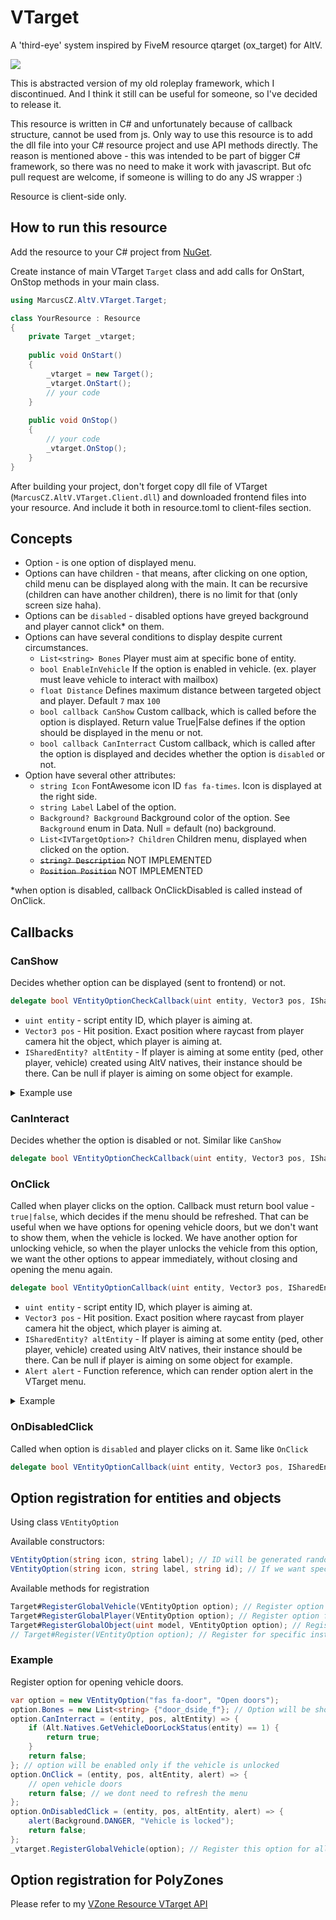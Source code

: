 ﻿# VTarget

A 'third-eye' system inspired by FiveM resource qtarget (ox_target) for AltV.

![](https://i.imgur.com/ypQNokP.png)

This is abstracted version of my old roleplay framework, which I discontinued. And I think it still can be useful for someone, so I've decided to release it.

This resource is written in C# and unfortunately because of callback structure, cannot be used from js. Only way to use this resource is to add the dll file into your C# resource project and use API methods directly. The reason is mentioned above - this was intended to be part of bigger C# framework, so there was no need to make it work with javascript. But ofc pull request are welcome, if someone is willing to do any JS wrapper :)

Resource is client-side only.

## How to run this resource

Add the resource to your C# project from [NuGet](https://www.nuget.org/packages/MarcusCZ.AltV.VTarget.Client/1.1.0).

Create instance of main VTarget `Target` class and add calls for OnStart, OnStop methods in your main class.

```C#
using MarcusCZ.AltV.VTarget.Target;

class YourResource : Resource
{
    private Target _vtarget;
    
    public void OnStart()
    {
        _vtarget = new Target();
        _vtarget.OnStart();
        // your code
    }
    
    public void OnStop()
    {
        // your code
        _vtarget.OnStop();
    }
}
```

After building your project, don't forget copy dll file of VTarget (`MarcusCZ.AltV.VTarget.Client.dll`) and downloaded frontend files into your resource. And include it both in resource.toml to client-files section.

## Concepts

- Option - is one option of displayed menu.
- Options can have children - that means, after clicking on one option, child menu can be displayed along with the main. It can be recursive (children can have another children), there is no limit for that (only screen size haha).
- Options can be `disabled` - disabled options have greyed background and player cannot click* on them.
- Options can have several conditions to display despite current circumstances.
  - `List<string> Bones` Player must aim at specific bone of entity.
  - `bool EnableInVehicle` If the option is enabled in vehicle. (ex. player must leave vehicle to interact with mailbox)
  - `float Distance` Defines maximum distance between targeted object and player. Default `7` max `100`
  - `bool callback CanShow` Custom callback, which is called before the option is displayed. Return value True|False defines if the option should be displayed in the menu or not.
  - `bool callback CanInterract` Custom callback, which is called after the option is displayed and decides whether the option is `disabled` or not.
- Option have several other attributes:
  - `string Icon` FontAwesome icon ID `fas fa-times`. Icon is displayed at the right side.
  - `string Label` Label of the option.
  - `Background? Background` Background color of the option. See `Background` enum in Data. Null = default (no) background.
  - `List<IVTargetOption>? Children` Children menu, displayed when clicked on the option.
  - ~~`string? Description`~~ NOT IMPLEMENTED
  - ~~`Position Position`~~ NOT IMPLEMENTED

*when option is disabled, callback OnClickDisabled is called instead of OnClick.
## Callbacks

### CanShow

Decides whether option can be displayed (sent to frontend) or not.

```c#
delegate bool VEntityOptionCheckCallback(uint entity, Vector3 pos, ISharedEntity? altEntity)
```

- `uint entity` - script entity ID, which player is aiming at.
- `Vector3 pos` - Hit position. Exact position where raycast from player camera hit the object, which player is aiming at.
- `ISharedEntity? altEntity` - If player is aiming at some entity (ped, other player, vehicle) created using AltV natives, their instance should be there. Can be null if player is aiming on some object for example.

<details>
  <summary>Example use</summary>

Display option only if the vehicle is unlocked.

  ```csharp
  // option will be displayed only when the vehicle is unlocked
  someDoorOption.CanShow = (entity, pos, altEntity) => {
    if (Alt.Natives.GetVehicleDoorLockStatus(entity) == 1) {
        return true;
    }
    return false;
  };    
  ```
</details>

### CanInteract
Decides whether the option is disabled or not. Similar like `CanShow`

````csharp
delegate bool VEntityOptionCheckCallback(uint entity, Vector3 pos, ISharedEntity? altEntity)
````

### OnClick
Called when player clicks on the option. Callback must return bool value - ``true|false``, which decides if the menu should be refreshed. That can be useful when we have options for opening vehicle doors, but we don't want to show them, when the vehicle is locked. We have another option for unlocking vehicle, so when the player unlocks the vehicle from this option, we want the other options to appear immediately, without closing and opening the menu again.

```csharp
delegate bool VEntityOptionCallback(uint entity, Vector3 pos, ISharedEntity? altEntity, Alert alert);
```
- `uint entity` - script entity ID, which player is aiming at.
- `Vector3 pos` - Hit position. Exact position where raycast from player camera hit the object, which player is aiming at.
- `ISharedEntity? altEntity` - If player is aiming at some entity (ped, other player, vehicle) created using AltV natives, their instance should be there. Can be null if player is aiming on some object for example.
- `Alert alert` - Function reference, which can render option alert in the VTarget menu.

<details>
  <summary>Example</summary>

If the vehicle is locked, unlock it, render alert and refresh the menu, so new options which were hidden until now, can show without reopening the menu.

  ```csharp
  // Option for unlocking vehicle
  option.OnClick = (entity, pos, altEntity, alert) => {
    if (Alt.Natives.GetVehicleDoorLockStatus(entity) != 1) { // If vehicle is locked
        Alt.Natives.SetVehicleDoorsLocked(entity, 1); // Unlock vehicle
        alert(Background.SUCCESS, "Vehicle was unlocked"); // Render alert with green background
        return true; // We want to refresh the menu
    }
    
    return false; // Vehicle is not locked, do nothing.
  };    
  ```
</details>

### OnDisabledClick
Called when option is ``disabled`` and player clicks on it. Same like `OnClick`

```csharp
delegate bool VEntityOptionCallback(uint entity, Vector3 pos, ISharedEntity? altEntity, Alert alert);
```

## Option registration for entities and objects

Using class `VEntityOption`

Available constructors:
```csharp
VEntityOption(string icon, string label); // ID will be generated random.
VEntityOption(string icon, string label, string id); // If we want specify ID.
```

Available methods for registration
```csharp
Target#RegisterGlobalVehicle(VEntityOption option); // Register option for all vehicles
Target#RegisterGlobalPlayer(VEntityOption option); // Register option for all players
Target#RegisterGlobalObject(uint model, VEntityOption option); // Register option for all objects with specified model.
// Target#Register(VEntityOption option); // Register for specific instance of AltV entity NOT IMPLEMENTED
```

### Example

Register option for opening vehicle doors.
```csharp
var option = new VEntityOption("fas fa-door", "Open doors");
option.Bones = new List<string> {"door_dside_f"}; // Option will be shown only if player aims at vehicle door.
option.CanInterract = (entity, pos, altEntity) => {
    if (Alt.Natives.GetVehicleDoorLockStatus(entity) == 1) {
        return true;
    }
    return false;
}; // option will be enabled only if the vehicle is unlocked
option.OnClick = (entity, pos, altEntity, alert) => {
    // open vehicle doors
    return false; // we dont need to refresh the menu
};
option.OnDisabledClick = (entity, pos, altEntity, alert) => {
    alert(Background.DANGER, "Vehicle is locked"); 
    return false;
};
_vtarget.RegisterGlobalVehicle(option); // Register this option for all vehicles
```

## Option registration for PolyZones

Please refer to my [VZone Resource VTarget API](https://github.com/marekvac/AltV-VZones/tree/master/MarcusCZ.AltV.VZones.Client.VTargetAPI)